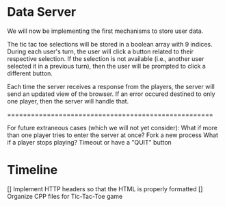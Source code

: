 # Data Server
We will now be implementing the first mechanisms to store user data. 

The tic tac toe selections will be stored in a boolean array with 9 indices. During each user's turn, the user will click a button related to their respective selection. If the selection is not available (i.e., another user selected it in a previous turn), then the user will be prompted to click a different button.

Each time the server receives a response from the players, the server will send an updated view of the browser. If an error occured destined to only one player, then the server will handle that.

====================================================

For future extraneous cases (which we will not yet consider):
What if more than one player tries to enter the server at once?
	Fork a new process
What if a player stops playing? 
	Timeout or have a "QUIT" button 

# Timeline 
[] Implement HTTP headers so that the HTML is properly formatted 
[] Organize CPP files for Tic-Tac-Toe game 
